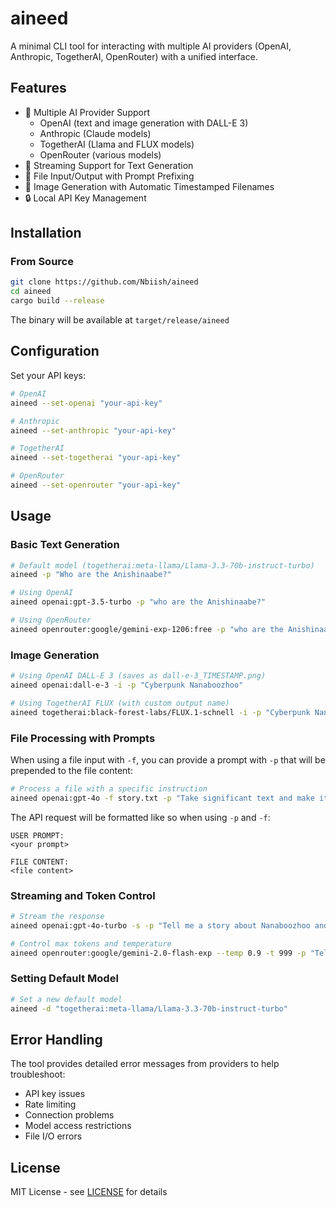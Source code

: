 # aineed

A minimal CLI tool for interacting with multiple AI providers (OpenAI, Anthropic, TogetherAI, OpenRouter) with a unified interface.

## Features

- 🤖 Multiple AI Provider Support
  - OpenAI (text and image generation with DALL-E 3)
  - Anthropic (Claude models)
  - TogetherAI (Llama and FLUX models)
  - OpenRouter (various models)
- 🔄 Streaming Support for Text Generation
- 📁 File Input/Output with Prompt Prefixing
- 🎨 Image Generation with Automatic Timestamped Filenames
- 🔒 Local API Key Management

## Installation

### From Source

```bash
git clone https://github.com/Nbiish/aineed
cd aineed
cargo build --release
```

The binary will be available at `target/release/aineed`

## Configuration

Set your API keys:

```bash
# OpenAI
aineed --set-openai "your-api-key"

# Anthropic
aineed --set-anthropic "your-api-key"

# TogetherAI
aineed --set-togetherai "your-api-key"

# OpenRouter
aineed --set-openrouter "your-api-key"
```

## Usage

### Basic Text Generation

```bash
# Default model (togetherai:meta-llama/Llama-3.3-70b-instruct-turbo)
aineed -p "Who are the Anishinaabe?"

# Using OpenAI
aineed openai:gpt-3.5-turbo -p "who are the Anishinaabe?"

# Using OpenRouter
aineed openrouter:google/gemini-exp-1206:free -p "who are the Anishinaabe?" -o Anishinaabe.txt
```

### Image Generation

```bash
# Using OpenAI DALL-E 3 (saves as dall-e-3_TIMESTAMP.png)
aineed openai:dall-e-3 -i -p "Cyberpunk Nanaboozhoo"

# Using TogetherAI FLUX (with custom output name)
aineed togetherai:black-forest-labs/FLUX.1-schnell -i -p "Cyberpunk Nanaboozhoo" -o cyberpunk-nanaboozhoo.png
```

### File Processing with Prompts

When using a file input with `-f`, you can provide a prompt with `-p` that will be prepended to the file content:

```bash
# Process a file with a specific instruction
aineed openai:gpt-4o -f story.txt -p "Take significant text and make it hashtags" -o story_optimized.txt
```

The API request will be formatted like so when using `-p` and `-f`:
```
USER PROMPT:
<your prompt>

FILE CONTENT:
<file content>
```

### Streaming and Token Control

```bash
# Stream the response
aineed openai:gpt-4o-turbo -s -p "Tell me a story about Nanaboozhoo and the rabbits"

# Control max tokens and temperature
aineed openrouter:google/gemini-2.0-flash-exp --temp 0.9 -t 999 -p "Tell me a Nanaboozhoo fantasy adventure"
```

### Setting Default Model

```bash
# Set a new default model
aineed -d "togetherai:meta-llama/Llama-3.3-70b-instruct-turbo"
```

## Error Handling

The tool provides detailed error messages from providers to help troubleshoot:
- API key issues
- Rate limiting
- Connection problems
- Model access restrictions
- File I/O errors

## License

MIT License - see [LICENSE](LICENSE) for details
